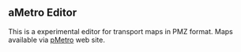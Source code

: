 ## aMetro Editor

This is a experimental editor for transport maps in PMZ format.
Maps available via [pMetro](http://pmetro.su/Maps.html) web site.

